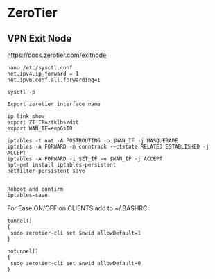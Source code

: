 # ZeroTier


## VPN Exit Node
https://docs.zerotier.com/exitnode

```
nano /etc/sysctl.conf
net.ipv4.ip_forward = 1
net.ipv6.conf.all.forwarding=1

sysctl -p

Export zerotier interface name

ip link show
export ZT_IF=ztklhszdxt
export WAN_IF=enp6s18

iptables -t nat -A POSTROUTING -o $WAN_IF -j MASQUERADE
iptables -A FORWARD -m conntrack --ctstate RELATED,ESTABLISHED -j ACCEPT
iptables -A FORWARD -i $ZT_IF -o $WAN_IF -j ACCEPT
apt-get install iptables-persistent
netfilter-persistent save


Reboot and confirm
iptables-save

```

For Ease ON/OFF on CLIENTS add to ~/.BASHRC:

```
tunnel()
{
 sudo zerotier-cli set $nwid allowDefault=1
}

notunnel()
{
 sudo zerotier-cli set $nwid allowDefault=0
}
```
